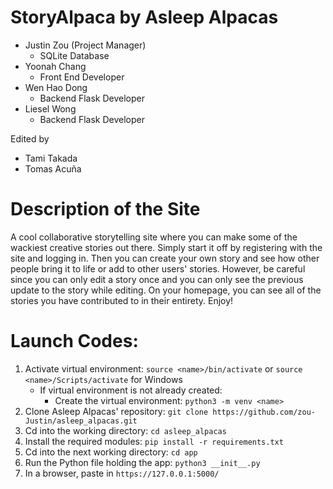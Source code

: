 # StoryAlpaca by Asleep Alpacas

* Justin Zou (Project Manager)
  * SQLite Database
* Yoonah Chang
  * Front End Developer
* Wen Hao Dong
  * Backend Flask Developer
* Liesel Wong
  * Backend Flask Developer

Edited by
* Tami Takada
* Tomas Acuña

# Description of the Site
A cool collaborative storytelling site where you can make some of the wackiest creative stories out there. Simply start it off by registering with the site and logging in. Then you can create your own story and see how other people bring it to life or add to other users' stories. However, be careful since you can only edit a story once and you can only see the previous update to the story while editing. On your homepage, you can see all of the stories you have contributed to in their entirety. Enjoy!




# Launch Codes:

1. Activate virtual environment: `source <name>/bin/activate` or `source <name>/Scripts/activate` for Windows
     - If virtual environment is not already created:
        - Create the virtual environment: `python3 -m venv <name>`
2. Clone Asleep Alpacas' repository: `git clone https://github.com/zou-Justin/asleep_alpacas.git`
3. Cd into the working directory: `cd asleep_alpacas`
4. Install the required modules: `pip install -r requirements.txt`
5. Cd into the next working directory: `cd app`
6. Run the Python file holding the app: `python3 __init__.py`
7. In a browser, paste in `https://127.0.0.1:5000/`
